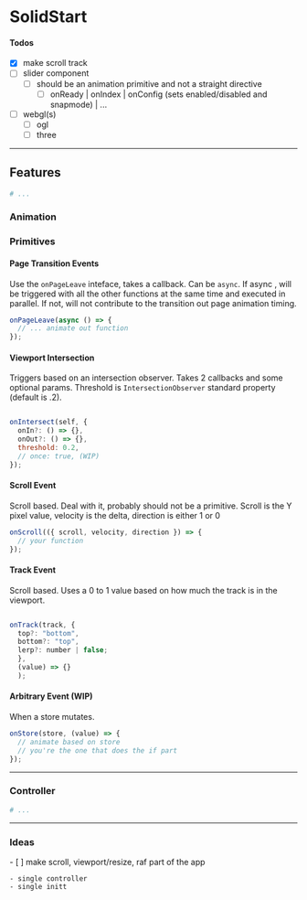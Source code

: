 # SolidStart

#### Todos

- [x] make scroll track
- [ ] slider component
  - [ ] should be an animation primitive and not a straight directive
    - [ ] onReady | onIndex | onConfig (sets enabled/disabled and snapmode) | ...
- [ ] webgl(s)
  - [ ] ogl
  - [ ] three

---

## Features

```bash
# ...
```

### Animation

### Primitives

#### Page Transition Events

Use the `onPageLeave` inteface, takes a callback.
Can be `async`. If async , will be triggered with all the other functions at the same time and executed in parallel. If not, will not contribute to the transition out page animation timing.

```js
onPageLeave(async () => {
  // ... animate out function
});
```

#### Viewport Intersection

Triggers based on an intersection observer. Takes 2 callbacks and some optional params. Threshold is `IntersectionObserver` standard property (default is .2).

```js

onIntersect(self, {
  onIn?: () => {},
  onOut?: () => {},
  threshold: 0.2,
  // once: true, (WIP)
});

```

#### Scroll Event

Scroll based.
Deal with it, probably should not be a primitive.
Scroll is the Y pixel value, velocity is the delta, direction is either 1 or 0

```js
onScroll(({ scroll, velocity, direction }) => {
  // your function
});
```

#### Track Event

Scroll based.
Uses a 0 to 1 value based on how much the track is in the viewport.

```js

onTrack(track, {
  top?: "bottom",
  bottom?: "top",
  lerp?: number | false;
  },
  (value) => {}
  );

```

#### Arbitrary Event (WIP)

When a store mutates.

```js
onStore(store, (value) => {
  // animate based on store
  // you're the one that does the if part
});
```

---

### Controller

```bash
# ...
```

---

### Ideas

- [ ] make scroll, viewport/resize, raf part of the app

    - single controller
    - single initt
